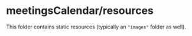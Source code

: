 # meetingsCalendar/resources

This folder contains static resources (typically an `"images"` folder as well).
